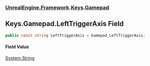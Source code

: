 ### [UnrealEngine.Framework](UnrealEngine_Framework.md 'UnrealEngine.Framework').[Keys](Keys.md 'UnrealEngine.Framework.Keys').[Gamepad](Keys_Gamepad.md 'UnrealEngine.Framework.Keys.Gamepad')
## Keys.Gamepad.LeftTriggerAxis Field
```csharp
public const string LeftTriggerAxis = Gamepad_LeftTriggerAxis;
```
#### Field Value
[System.String](https://docs.microsoft.com/en-us/dotnet/api/System.String 'System.String')
